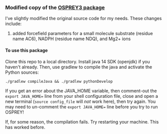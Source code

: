 ### Modified copy of the [OSPREY3 package](https://github.com/donaldlab/OSPREY3)
I've slightly modified the original source code for my needs. These changes include:
1. added forcefield parameters for a small molecule substrate (residue name AC6), NADPH (residue name NDQ), and Mg2+ ions

#### To use this package
Clone this repo to a local directory. Install java 14 SDK (openjdk) if you haven't already. Then, use gradlew to compile the java and activate the Python sources: 
```
./gradlew compileJava && ./gradlew pythonDevelop
``` 
If you get an error about the JAVA_HOME variable, then comment-out the `export JAVA_HOME=` line from your shell configuration file, close and open a new terminal (`source config_file` will _not_ work here), then try again. You may need to un-comment the `export JAVA_HOME=` line before you try to run OSPREY!

If, for some reason, the compilation fails. Try restarting your machine. This has worked before.
